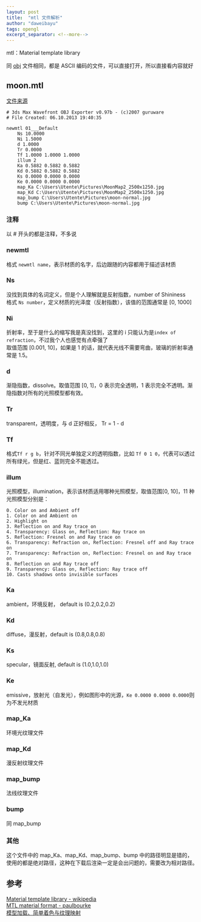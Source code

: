 ```yaml
---
layout: post
title:  "mtl 文件解析"
author: "daweibayu"
tags: opengl
excerpt_separator: <!--more-->
---
```

 <!--more-->


mtl：Material template library

同 [obj](/2023-07-07/fileobj) 文件相同，都是 ASCII 编码的文件，可以直接打开，所以直接看内容就好

## moon.mtl
[文件来源](https://free3d.com/3d-model/moon-17150.html)
```shell
# 3ds Max Wavefront OBJ Exporter v0.97b - (c)2007 guruware
# File Created: 06.10.2013 19:40:35

newmtl 01___Default
	Ns 10.0000
	Ni 1.5000
	d 1.0000
	Tr 0.0000
	Tf 1.0000 1.0000 1.0000 
	illum 2
	Ka 0.5882 0.5882 0.5882
	Kd 0.5882 0.5882 0.5882
	Ks 0.0000 0.0000 0.0000
	Ke 0.0000 0.0000 0.0000
	map_Ka C:\Users\Utente\Pictures\MoonMap2_2500x1250.jpg
	map_Kd C:\Users\Utente\Pictures\MoonMap2_2500x1250.jpg
	map_bump C:\Users\Utente\Pictures\moon-normal.jpg
	bump C:\Users\Utente\Pictures\moon-normal.jpg
```


### 注释

以 \# 开头的都是注释，不多说

### newmtl
格式 ```newmtl name```，表示材质的名字，后边跟随的内容都用于描述该材质

### Ns
没找到具体的名词定义，但是个人理解就是反射指数，number of Shininess  
格式 ```Ns number```，定义材质的光泽度（反射指数），该值的范围通常是 [0, 1000]


### Ni
折射率，至于是什么的缩写我是真没找到，这里的 i 只能认为是```index of refraction```，不过我个人也感觉有点牵强了  
取值范围 [0.001, 10]，如果是 1 的话，就代表光线不需要弯曲，玻璃的折射率通常是 1.5。


### d
渐隐指数，dissolve。取值范围 [0, 1]，0 表示完全透明，1 表示完全不透明。渐隐指数对所有的光照模型都有效。

### Tr
transparent，透明度，与 d 正好相反， Tr = 1 - d

### Tf
格式```Tf r g b```，针对不同光单独定义的透明指数，比如 ```Tf 0 1 0```，代表可以透过所有绿光，但是红、蓝则完全不能透过。

### illum
光照模型，illumination，表示该材质适用哪种光照模型，取值范围[0, 10]，11 种光照模型分别是：
```
0. Color on and Ambient off
1. Color on and Ambient on
2. Highlight on
3. Reflection on and Ray trace on
4. Transparency: Glass on, Reflection: Ray trace on
5. Reflection: Fresnel on and Ray trace on
6. Transparency: Refraction on, Reflection: Fresnel off and Ray trace on
7. Transparency: Refraction on, Reflection: Fresnel on and Ray trace on
8. Reflection on and Ray trace off
9. Transparency: Glass on, Reflection: Ray trace off
10. Casts shadows onto invisible surfaces
```

### Ka
ambient，环境反射， default is (0.2,0.2,0.2)

### Kd
diffuse，漫反射，default is (0.8,0.8,0.8)

### Ks
specular，镜面反射, default is (1.0,1.0,1.0)

### Ke
emissive，放射光（自发光），例如图形中的光源，```Ke 0.0000 0.0000 0.0000```则为不发光材质

### map_Ka
环境光纹理文件

### map_Kd
 漫反射纹理文件

### map_bump
法线纹理文件

### bump
同 map_bump

### 其他
这个文件中的 map_Ka、map_Kd、map_bump、bump 中的路径明显是错的，使用的都是绝对路径，这种在下载后渲染一定是会出问题的，需要改为相对路径。


## 参考

 [Material template library - wikipedia](https://en.wikipedia.org/wiki/Wavefront_.obj_file#Material_template_library)  
 [MTL material format - paulbourke](http://paulbourke.net/dataformats/mtl/)  
 [模型加载、简单着色与纹理映射](https://juejin.cn/post/7189733963412275237)